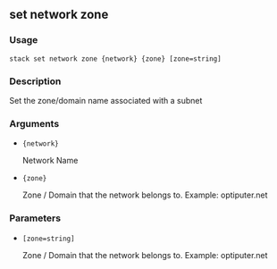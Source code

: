 ## set network zone

### Usage

`stack set network zone {network} {zone} [zone=string]`

### Description

Set the zone/domain name associated with a subnet

### Arguments

* `{network}`

   Network Name

* `{zone}`

   Zone / Domain that the network belongs to.
	Example: optiputer.net


### Parameters
* `[zone=string]`

   Zone / Domain that the network belongs to.
	Example: optiputer.net


